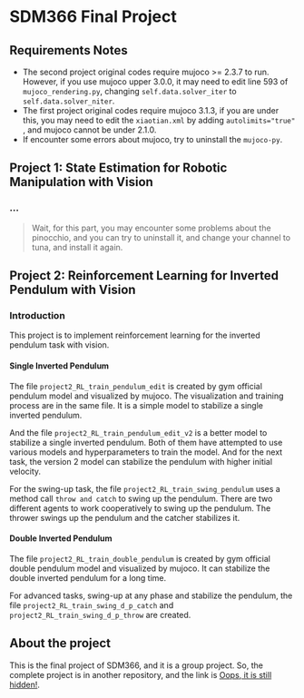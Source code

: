 # SDM366 Final Project

## Requirements Notes
- The second project original codes require mujoco >= 2.3.7 to run. However, if you use mujoco upper 3.0.0, it may need to edit line 593 of `mujoco_rendering.py`, changing `self.data.solver_iter` to `self.data.solver_niter`.
- The first project original codes require mujoco 3.1.3, if you are under this, you may need to edit the `xiaotian.xml` by adding `autolimits="true" `, and mujoco cannot be under 2.1.0.
- If encounter some errors about mujoco, try to uninstall the `mujoco-py`.

## Project 1: State Estimation for Robotic Manipulation with Vision

### ...

> Wait, for this part, you may encounter some problems about the pinocchio, and you can try to uninstall it, and change your channel to tuna, and install it again.

## Project 2: Reinforcement Learning for Inverted Pendulum with Vision

### Introduction

This project is to implement reinforcement learning for the inverted pendulum task with vision.

#### Single Inverted Pendulum

The file `project2_RL_train_pendulum_edit` is created by gym official pendulum model and visualized by mujoco. 
The visualization and training process are in the same file. 
It is a simple model to stabilize a single inverted pendulum.

And the file `project2_RL_train_pendulum_edit_v2` is a better model to stabilize a single inverted pendulum. 
Both of them have attempted to use various models and hyperparameters to train the model. 
And for the next task, the version 2 model can stabilize the pendulum with higher initial velocity.

For the swing-up task, the file `project2_RL_train_swing_pendulum` uses a method call `throw and catch` to swing up the pendulum.
There are two different agents to work cooperatively to swing up the pendulum. 
The thrower swings up the pendulum and the catcher stabilizes it.

#### Double Inverted Pendulum

The file `project2_RL_train_double_pendulum` is created by gym official double pendulum model and visualized by mujoco.
It can stabilize the double inverted pendulum for a long time.

For advanced tasks, swing-up at any phase and stabilize the pendulum, the file `project2_RL_train_swing_d_p_catch` and `project2_RL_train_swing_d_p_throw` are created.

## About the project
This is the final project of SDM366, and it is a group project.
So, the complete project is in another repository, and the link is [Oops, it is still hidden!]().